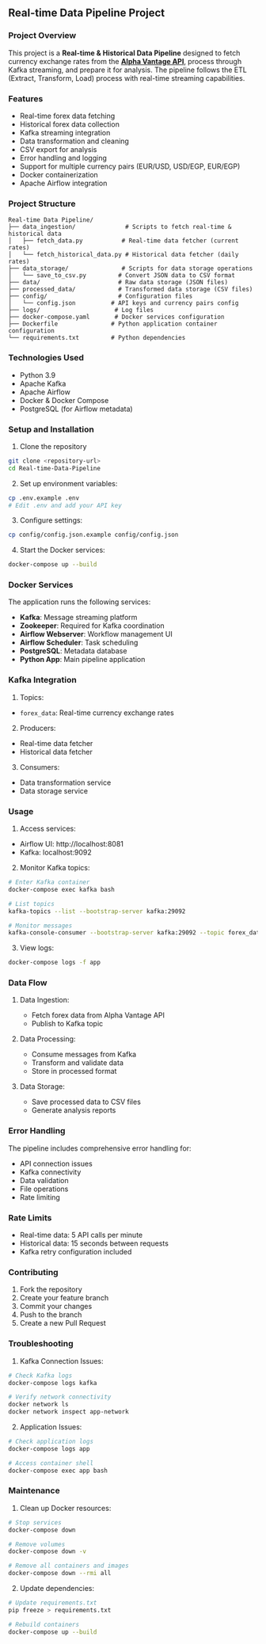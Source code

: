 ## Real-time Data Pipeline Project

### Project Overview
This project is a **Real-time & Historical Data Pipeline** designed to fetch currency exchange rates from the [**Alpha Vantage API**](https://www.alphavantage.co), process through Kafka streaming, and prepare it for analysis. The pipeline follows the ETL (Extract, Transform, Load) process with real-time streaming capabilities.

### Features
- Real-time forex data fetching
- Historical forex data collection
- Kafka streaming integration
- Data transformation and cleaning
- CSV export for analysis
- Error handling and logging
- Support for multiple currency pairs (EUR/USD, USD/EGP, EUR/EGP)
- Docker containerization
- Apache Airflow integration

### Project Structure
```plaintext
Real-time Data Pipeline/
├── data_ingestion/              # Scripts to fetch real-time & historical data
│   ├── fetch_data.py           # Real-time data fetcher (current rates)
│   └── fetch_historical_data.py # Historical data fetcher (daily rates)
├── data_storage/               # Scripts for data storage operations
│   └── save_to_csv.py         # Convert JSON data to CSV format
├── data/                      # Raw data storage (JSON files)
├── processed_data/            # Transformed data storage (CSV files)
├── config/                    # Configuration files
│   └── config.json          # API keys and currency pairs config
├── logs/                     # Log files
├── docker-compose.yaml       # Docker services configuration
├── Dockerfile               # Python application container configuration
└── requirements.txt         # Python dependencies
```

### Technologies Used
- Python 3.9
- Apache Kafka
- Apache Airflow
- Docker & Docker Compose
- PostgreSQL (for Airflow metadata)

### Setup and Installation

1. Clone the repository
```bash
git clone <repository-url>
cd Real-time-Data-Pipeline
```

2. Set up environment variables:
```bash
cp .env.example .env
# Edit .env and add your API key
```

3. Configure settings:
```bash
cp config/config.json.example config/config.json
```

4. Start the Docker services:
```bash
docker-compose up --build
```

### Docker Services
The application runs the following services:
- **Kafka**: Message streaming platform
- **Zookeeper**: Required for Kafka coordination
- **Airflow Webserver**: Workflow management UI
- **Airflow Scheduler**: Task scheduling
- **PostgreSQL**: Metadata database
- **Python App**: Main pipeline application

### Kafka Integration

1. Topics:
- `forex_data`: Real-time currency exchange rates

2. Producers:
- Real-time data fetcher
- Historical data fetcher

3. Consumers:
- Data transformation service
- Data storage service

### Usage

1. Access services:
- Airflow UI: http://localhost:8081
- Kafka: localhost:9092

2. Monitor Kafka topics:
```bash
# Enter Kafka container
docker-compose exec kafka bash

# List topics
kafka-topics --list --bootstrap-server kafka:29092

# Monitor messages
kafka-console-consumer --bootstrap-server kafka:29092 --topic forex_data --from-beginning
```

3. View logs:
```bash
docker-compose logs -f app
```

### Data Flow
1. Data Ingestion:
   - Fetch forex data from Alpha Vantage API
   - Publish to Kafka topic

2. Data Processing:
   - Consume messages from Kafka
   - Transform and validate data
   - Store in processed format

3. Data Storage:
   - Save processed data to CSV files
   - Generate analysis reports

### Error Handling

The pipeline includes comprehensive error handling for:
- API connection issues
- Kafka connectivity
- Data validation
- File operations
- Rate limiting

### Rate Limits
- Real-time data: 5 API calls per minute
- Historical data: 15 seconds between requests
- Kafka retry configuration included

### Contributing

1. Fork the repository
2. Create your feature branch
3. Commit your changes
4. Push to the branch
5. Create a new Pull Request

### Troubleshooting

1. Kafka Connection Issues:
```bash
# Check Kafka logs
docker-compose logs kafka

# Verify network connectivity
docker network ls
docker network inspect app-network
```

2. Application Issues:
```bash
# Check application logs
docker-compose logs app

# Access container shell
docker-compose exec app bash
```

### Maintenance

1. Clean up Docker resources:
```bash
# Stop services
docker-compose down

# Remove volumes
docker-compose down -v

# Remove all containers and images
docker-compose down --rmi all
```

2. Update dependencies:
```bash
# Update requirements.txt
pip freeze > requirements.txt

# Rebuild containers
docker-compose up --build
```

